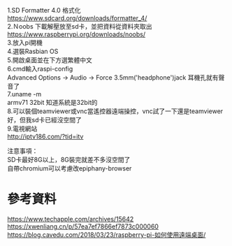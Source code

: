 
1.SD Formatter 4.0 格式化  
https://www.sdcard.org/downloads/formatter_4/  
2.Ｎoobs 下載解壓放至sd卡，並把資料從資料夾取出  
https://www.raspberrypi.org/downloads/noobs/  
3.放入pi開機  
4.選裝Rasbian OS  
5.開啟桌面並在下方選繁體中文  
6.cmd輸入raspi-config  
Advanced Options -> Audio -> Force 3.5mm('headphone')jack  耳機孔就有聲音了  
7.uname -m  
armv71 32bit  知道系統是32bit的  
8.可以裝個teamviewer或vnc當遙控器遠端操控，vnc試了一下還是teamviewer好，但我sd卡已經沒空間了   
9.電視網站  
http://iptv186.com/?tid=itv  

注意事項：  
SD卡最好8G以上，8G裝完就差不多沒空間了  
自帶chromium可以考慮改epiphany-browser  

# 參考資料
https://www.techapple.com/archives/15642  
https://xwenliang.cn/p/57ea7ef7866ef7873c000060  
https://blog.cavedu.com/2018/03/23/raspberry-pi-如何使用遠端桌面/  
